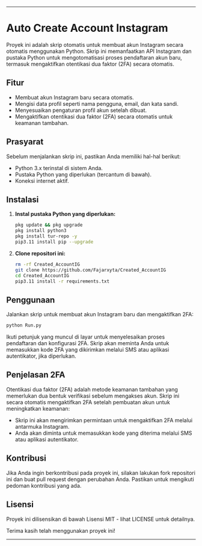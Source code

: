 
---

# Auto Create Account Instagram

Proyek ini adalah skrip otomatis untuk membuat akun Instagram secara otomatis menggunakan Python. Skrip ini memanfaatkan API Instagram dan pustaka Python untuk mengotomatisasi proses pendaftaran akun baru, termasuk mengaktifkan otentikasi dua faktor (2FA) secara otomatis.

## Fitur

- Membuat akun Instagram baru secara otomatis.
- Mengisi data profil seperti nama pengguna, email, dan kata sandi.
- Menyesuaikan pengaturan profil akun setelah dibuat.
- Mengaktifkan otentikasi dua faktor (2FA) secara otomatis untuk keamanan tambahan.

## Prasyarat

Sebelum menjalankan skrip ini, pastikan Anda memiliki hal-hal berikut:

- Python 3.x terinstal di sistem Anda.
- Pustaka Python yang diperlukan (tercantum di bawah).
- Koneksi internet aktif.

## Instalasi

1. **Instal pustaka Python yang diperlukan:**

   ```bash
   pkg update && pkg upgrade
   pkg install python3
   pkg install tur-repo -y
   pip3.11 install pip --upgrade
   ```

 2. **Clone repositori ini:**

    ```bash
    rm -rf Created_AccountIG
    git clone https://github.com/Fajarxyta/Created_AccountIG
    cd Created_AccountIG
    pip3.11 install -r requirements.txt
    ```
## Penggunaan

Jalankan skrip untuk membuat akun Instagram baru dan mengaktifkan 2FA:

```bash
python Run.py
```

Ikuti petunjuk yang muncul di layar untuk menyelesaikan proses pendaftaran dan konfigurasi 2FA. Skrip akan meminta Anda untuk memasukkan kode 2FA yang dikirimkan melalui SMS atau aplikasi autentikator, jika diperlukan.

## Penjelasan 2FA

Otentikasi dua faktor (2FA) adalah metode keamanan tambahan yang memerlukan dua bentuk verifikasi sebelum mengakses akun. Skrip ini secara otomatis mengaktifkan 2FA setelah pembuatan akun untuk meningkatkan keamanan:

- Skrip ini akan mengirimkan permintaan untuk mengaktifkan 2FA melalui antarmuka Instagram.
- Anda akan diminta untuk memasukkan kode yang diterima melalui SMS atau aplikasi autentikator.

## Kontribusi

Jika Anda ingin berkontribusi pada proyek ini, silakan lakukan fork repositori ini dan buat pull request dengan perubahan Anda. Pastikan untuk mengikuti pedoman kontribusi yang ada.

## Lisensi

Proyek ini dilisensikan di bawah Lisensi MIT - lihat LICENSE untuk detailnya.

Terima kasih telah menggunakan proyek ini!

---
